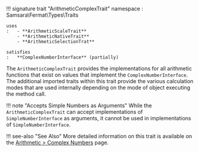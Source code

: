 !!! signature trait "ArithmeticComplexTrait"
    namespace
    :   Samsara\Fermat\Types\Traits
    
    uses
    :   - **ArithmeticScaleTrait**
        - **ArithmeticNativeTrait**
        - **ArithmeticSelectionTrat**
    
    satisfies
    :   **ComplexNumberInterface** (partially)

The `ArithmeticComplexTrait` provides the implementations for all arithmetic functions that exist on values that implement the `ComplexNumberInterface`. The additional imported traits within this trait provide the various calculation modes that are used internally depending on the mode of object executing the method call.

!!! note "Accepts Simple Numbers as Arguments"
    While the `ArithmeticComplexTrait` can accept implementations of `SimpleNumberInterface` as arguments, it cannot be used in implementations of `SimpleNumberInterface`.
    
!!! see-also "See Also"
    More detailed information on this trait is available on the [Arithmetic > Complex Numbers](../arithmetic/complex.md) page.